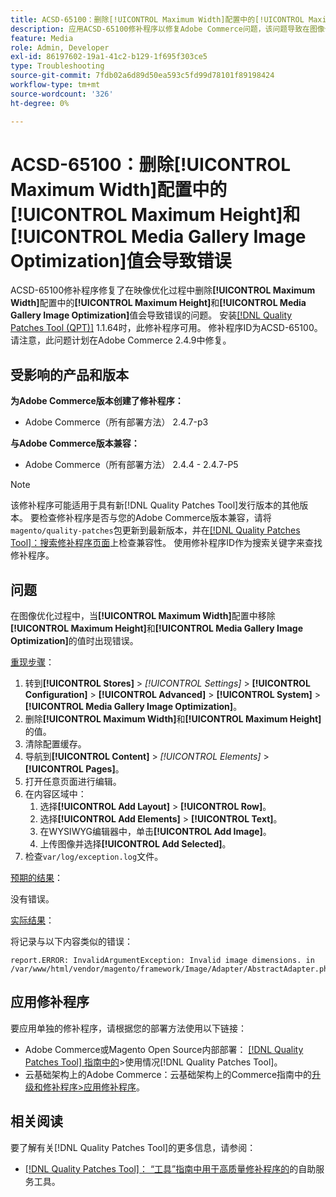 ```yaml
---
title: ACSD-65100：删除[!UICONTROL Maximum Width]配置中的[!UICONTROL Maximum Height]和[!UICONTROL Media Gallery Image Optimization]值会导致错误
description: 应用ACSD-65100修补程序以修复Adobe Commerce问题，该问题导致在图像优化过程中删除[!UICONTROL Maximum Width]配置中的[!UICONTROL Maximum Height]和[!UICONTROL Media Gallery Image Optimization]值会导致错误。
feature: Media
role: Admin, Developer
exl-id: 86197602-19a1-41c2-b129-1f695f303ce5
type: Troubleshooting
source-git-commit: 7fdb02a6d89d50ea593c5fd99d78101f89198424
workflow-type: tm+mt
source-wordcount: '326'
ht-degree: 0%

---
```


# ACSD-65100：删除[!UICONTROL Maximum Width]配置中的[!UICONTROL Maximum Height]和[!UICONTROL Media Gallery Image Optimization]值会导致错误

ACSD-65100修补程序修复了在映像优化过程中删除&#x200B;**[!UICONTROL Maximum Width]**&#x200B;配置中的&#x200B;**[!UICONTROL Maximum Height]**&#x200B;和&#x200B;**[!UICONTROL Media Gallery Image Optimization]**&#x200B;值会导致错误的问题。 安装[[!DNL Quality Patches Tool (QPT)]](/help/tools/quality-patches-tool/quality-patches-tool-to-self-serve-quality-patches.md) 1.1.64时，此修补程序可用。 修补程序ID为ACSD-65100。 请注意，此问题计划在Adobe Commerce 2.4.9中修复。

## 受影响的产品和版本

**为Adobe Commerce版本创建了修补程序：**

* Adobe Commerce（所有部署方法） 2.4.7-p3

**与Adobe Commerce版本兼容：**

* Adobe Commerce（所有部署方法） 2.4.4 - 2.4.7-P5

>[!NOTE]
>
>该修补程序可能适用于具有新[!DNL Quality Patches Tool]发行版本的其他版本。 要检查修补程序是否与您的Adobe Commerce版本兼容，请将`magento/quality-patches`包更新到最新版本，并在[[!DNL Quality Patches Tool]：搜索修补程序页面](https://experienceleague.adobe.com/tools/commerce-quality-patches/index.html)上检查兼容性。 使用修补程序ID作为搜索关键字来查找修补程序。

## 问题

在图像优化过程中，当&#x200B;**[!UICONTROL Maximum Width]**&#x200B;配置中移除&#x200B;**[!UICONTROL Maximum Height]**&#x200B;和&#x200B;**[!UICONTROL Media Gallery Image Optimization]**&#x200B;的值时出现错误。

<u>重现步骤</u>：

1. 转到&#x200B;**[!UICONTROL Stores]** > *[!UICONTROL Settings]* > **[!UICONTROL Configuration]** > **[!UICONTROL Advanced]** > **[!UICONTROL System]** > **[!UICONTROL Media Gallery Image Optimization]**。
1. 删除&#x200B;**[!UICONTROL Maximum Width]**&#x200B;和&#x200B;**[!UICONTROL Maximum Height]**&#x200B;的值。
1. 清除配置缓存。
1. 导航到&#x200B;**[!UICONTROL Content]** > *[!UICONTROL Elements]* > **[!UICONTROL Pages]**。
1. 打开任意页面进行编辑。
1. 在内容区域中：
   1. 选择&#x200B;**[!UICONTROL Add Layout]** > **[!UICONTROL Row]**。
   1. 选择&#x200B;**[!UICONTROL Add Elements]** > **[!UICONTROL Text]**。
   1. 在WYSIWYG编辑器中，单击&#x200B;**[!UICONTROL Add Image]**。
   1. 上传图像并选择&#x200B;**[!UICONTROL Add Selected]**。
1. 检查`var/log/exception.log`文件。

<u>预期的结果</u>：

没有错误。

<u>实际结果</u>：

将记录与以下内容类似的错误：

```
report.ERROR: InvalidArgumentException: Invalid image dimensions. in /var/www/html/vendor/magento/framework/Image/Adapter/AbstractAdapter.php:630
```

## 应用修补程序

要应用单独的修补程序，请根据您的部署方法使用以下链接：

* Adobe Commerce或Magento Open Source内部部署： [[!DNL Quality Patches Tool] 指南中的](/help/tools/quality-patches-tool/usage.md)>使用情况[!DNL Quality Patches Tool]。
* 云基础架构上的Adobe Commerce：云基础架构上的Commerce指南中的[升级和修补程序>应用修补程序](https://experienceleague.adobe.com/docs/commerce-cloud-service/user-guide/develop/upgrade/apply-patches.html)。

## 相关阅读

要了解有关[!DNL Quality Patches Tool]的更多信息，请参阅：

* [[!DNL Quality Patches Tool]： “工具”指南中用于高质量修补程序的](/help/tools/quality-patches-tool/quality-patches-tool-to-self-serve-quality-patches.md)的自助服务工具。
